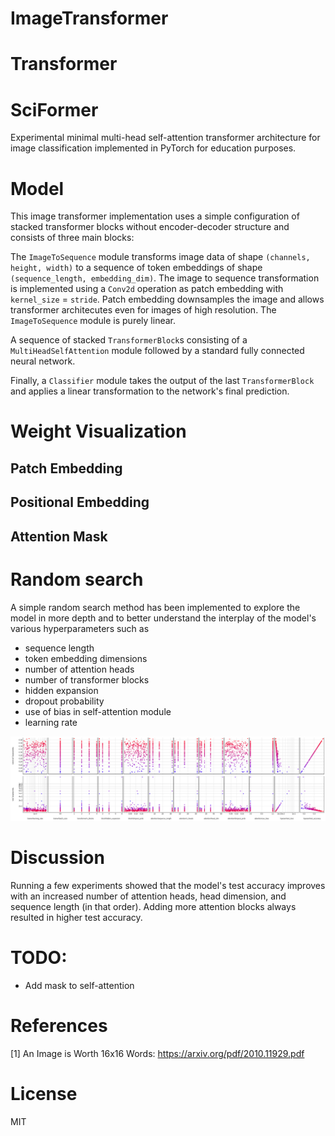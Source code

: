# ImageTransformer
# Transformer
# SciFormer

Experimental minimal multi-head self-attention transformer architecture for image classification implemented in PyTorch for education purposes.

# Model

This image transformer implementation uses a simple configuration of stacked transformer blocks without encoder-decoder structure and consists of three main blocks: 

The `ImageToSequence` module transforms image data of shape `(channels, height, width)` to a sequence of token embeddings of shape `(sequence_length, embedding_dim)`. The image to sequence transformation is implemented using a `Conv2d` operation as patch embedding with `kernel_size` = `stride`. Patch embedding downsamples the image and allows transformer architecutes even for images of high resolution. The `ImageToSequence` module is purely linear.

A sequence of stacked `TransformerBlock`s consisting of a `MultiHeadSelfAttention` module followed by a standard fully connected neural network.

Finally, a `Classifier` module takes the output of the last `TransformerBlock` and applies a linear transformation to the network's final prediction.

# Weight Visualization

## Patch Embedding

## Positional Embedding

## Attention Mask 


# Random search

A simple random search method has been implemented to explore the model in more depth and to better understand the interplay of the model's various hyperparameters such as

- sequence length
- token embedding dimensions
- number of attention heads
- number of transformer blocks
- hidden expansion
- dropout probability
- use of bias in self-attention module
- learning rate

![Random search](./docs/images/hparams_random_search.png)

# Discussion

Running a few experiments showed that the model's test accuracy improves with an increased number of attention heads, head dimension, and sequence length (in that order). Adding more attention blocks always resulted in higher test accuracy.

# TODO:

- Add mask to self-attention

# References

[1] An Image is Worth 16x16 Words: https://arxiv.org/pdf/2010.11929.pdf

# License

MIT